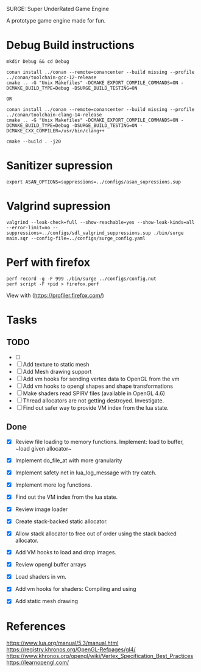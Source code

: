  SURGE: Super UnderRated Game Engine

 A prototype game engine made for fun.

# Debug Build instructions

```
mkdir Debug && cd Debug

conan install ../conan --remote=conancenter --build missing --profile ../conan/toolchain-gcc-12-release
cmake .. -G "Unix Makefiles" -DCMAKE_EXPORT_COMPILE_COMMANDS=ON -DCMAKE_BUILD_TYPE=Debug -DSURGE_BUILD_TESTING=ON

OR

conan install ../conan --remote=conancenter --build missing --profile ../conan/toolchain-clang-14-release
cmake .. -G "Unix Makefiles" -DCMAKE_EXPORT_COMPILE_COMMANDS=ON -DCMAKE_BUILD_TYPE=Debug -DSURGE_BUILD_TESTING=ON -DCMAKE_CXX_COMPILER=/usr/bin/clang++

cmake --build . -j20
```

# Sanitizer supression

```
export ASAN_OPTIONS=suppressions=../configs/asan_supressions.sup
```

# Valgrind supression

```
valgrind --leak-check=full --show-reachable=yes --show-leak-kinds=all --error-limit=no --suppressions=../configs/sdl_valgrind_suppressions.sup ./bin/surge main.sqr --config-file=../configs/surge_config.yaml
```

# Perf with firefox
```
perf record -g -F 999 ./bin/surge ../configs/config.nut
perf script -F +pid > firefox.perf
```
View with (https://profiler.firefox.com/)

# Tasks

## TODO
* [ ]
* [ ] Add texture to static mesh
* [ ] Add Mesh drawing support
* [ ] Add vm hooks for sending vertex data to OpenGL from the vm
* [ ] Add vm hooks to opengl shapes and shape transformations
* [ ] Make shaders read SPIRV files (available in OpenGL 4.6)
* [ ] Thread allocators are not getting destroyed. Investigate.
* [ ] Find out safer way to provide VM index from the lua state.

## Done
* [x] Review file loading to memory functions. Implement: load to buffer, ~load given allocator~
* [x] Implement do_file_at with more granularity
* [x] Implement safety net in lua_log_message with try catch.
* [x] Implement more log functions.
* [x] Find out the VM index from the lua state.
* [x] Review image loader
* [x] Create stack-backed static allocator.
* [x] Allow stack allocator to free out of order using the stack backed allocator.
* [x] Add VM hooks to load and drop images.
* [x] Review opengl buffer arrays
* [x] Load shaders in vm.
* [x] Add vm hooks for shaders: Compiling and using
* [x] Add static mesh drawing


# References
https://www.lua.org/manual/5.3/manual.html
https://registry.khronos.org/OpenGL-Refpages/gl4/
https://www.khronos.org/opengl/wiki/Vertex_Specification_Best_Practices
https://learnopengl.com/